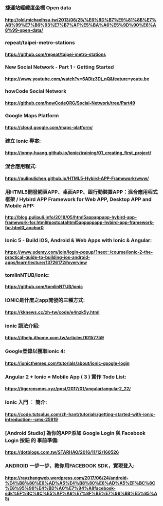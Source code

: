 ### 捷運站經緯度坐標 Open data
#### http://old.michaelhsu.tw/2013/06/25/%E6%8D%B7%E9%81%8B%E7%AB%99%E7%B6%93%E7%B7%AF%E5%BA%A6%E5%9D%90%E6%A8%99-open-data/
### repeat/taipei-metro-stations
#### https://github.com/repeat/taipei-metro-stations
### New Social Network - Part 1 - Getting Started
#### https://www.youtube.com/watch?v=6ADiz3Dj_nQ&feature=youtu.be
### howCode Social Network
#### https://github.com/howCodeORG/Social-Network/tree/Part49
### Google Maps Platform
#### https://cloud.google.com/maps-platform/
### 建立 Ionic 專案:
#### https://jonny-huang.github.io/ionic/training/01_creating_first_project/
### 混合應用程式:
#### https://pulipulichen.github.io/HTML5-Hybird-APP-Framework/www/
### 用HTML5開發網頁APP、桌面APP、跟行動裝置APP：混合應用程式框架 / Hybird APP Framework for Web APP, Desktop APP and Mobile APP:
#### http://blog.pulipuli.info/2018/05/html5appappapp-hybird-app-framework-for.html#postcatahtml5appappapp-hybird-app-framework-for.html0_anchor0
### Ionic 5 - Build iOS, Android & Web Apps with Ionic & Angular:
#### https://www.udemy.com/join/login-popup/?next=/course/ionic-2-the-practical-guide-to-building-ios-android-apps/learn/lecture/13726172#overview
### tomlinNTUB/ionic:
#### https://github.com/tomlinNTUB/ionic
### IONIC是什麼之app開發的三種方式:
#### https://kknews.cc/zh-tw/code/e4nzk5y.html
### ionic 語法介紹:
#### https://ithelp.ithome.com.tw/articles/10157759
### Google登錄以獲取Ionic 4:
#### https://ionicthemes.com/tutorials/about/ionic-google-login
### Angular 2 + Ionic = Mobile App ( 3 ) 實作 Todo List:
#### https://tigercosmos.xyz/post/2017/01/angular/angular2_22/
### Ionic 入門 ︰ 簡介:
#### https://code.tutsplus.com/zh-hant/tutorials/getting-started-with-ionic-introduction--cms-25919
### [Android Studio] 為你的APP添加 Google Login 與 Facebook Login 按鈕 的 事前準備:
#### https://dotblogs.com.tw/STARHAO/2016/11/12/160526
### ANDROID 一步一步，教你用FACEBOOK SDK，實現登入:
#### https://rayzhangweb.wordpress.com/2017/06/24/android-%E4%B8%80%E6%AD%A5%E4%B8%80%E6%AD%A5%EF%BC%8C%E6%95%99%E4%BD%A0%E7%94%A8facebook-sdk%EF%BC%8C%E5%AF%A6%E7%8F%BE%E7%99%BB%E5%85%A5/

